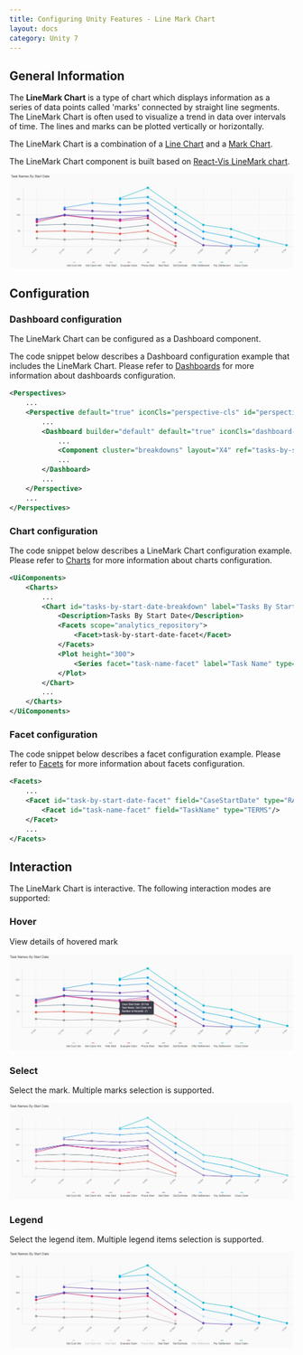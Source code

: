 ```yaml
---
title: Configuring Unity Features - Line Mark Chart
layout: docs
category: Unity 7
---
```


## General Information

The **LineMark Chart** is a type of chart which displays information as a series of data points called 'marks' connected by straight line segments. The LineMark Chart is often used to visualize a trend in data over intervals of time. The lines and marks can be plotted vertically or horizontally.

The LineMark Chart is a combination of a [Line Chart](features-line-chart.md) and a [Mark Chart](features-mark-chart.md).

The LineMark Chart component is built based on [React-Vis LineMark chart](https://uber.github.io/react-vis/documentation/series-reference/line-mark-series).

![LineMark Chart Vertical](images/linemark-chart-vertical.jpg) 

## Configuration

### Dashboard configuration

The LineMark Chart can be configured as a Dashboard component.

The code snippet below describes a Dashboard configuration example that includes the LineMark Chart. Please refer to [Dashboards](../feature-dashboard.md) for more information about dashboards configuration.

```xml
<Perspectives>
    ...
    <Perspective default="true" iconCls="perspective-cls" id="perspectiveId" title="perspectiveTitle">
        ...
        <Dashboard builder="default" default="true" iconCls="dashboard-cls" id="dashboardId" lazy="true" title="dashboardTitle" tooltip="dashboardTooltip">
            ...
            <Component cluster="breakdowns" layout="X4" ref="tasks-by-start-date-breakdown" type="chart"/>
            ...	
        </Dashboard>
        ...
    </Perspective>
    ...
</Perspectives>
```

### Chart configuration

The code snippet below describes a LineMark Chart configuration example. Please refer to [Charts](features-charts.md) for more information about charts configuration.

```xml
<UiComponents>
    <Charts>
        ...
        <Chart id="tasks-by-start-date-breakdown" label="Tasks By Start Date" type="vComposite">
            <Description>Tasks By Start Date</Description>
            <Facets scope="analytics_repository">
                <Facet>task-by-start-date-facet</Facet>
            </Facets>
            <Plot height="300">
                <Series facet="task-name-facet" label="Task Name" type="lineMark" stack="true" cluster="task-name-facet"/>
            </Plot>
        </Chart>
        ...
    </Charts>
</UiComponents>
```

### Facet configuration
    
The code snippet below describes a facet configuration example. Please refer to [Facets](../facets/features-facet.md) for more information about facets configuration.    

```xml
<Facets>
    ...
    <Facet id="task-by-start-date-facet" field="CaseStartDate" type="RANGE" gap="7d">
        <Facet id="task-name-facet" field="TaskName" type="TERMS"/>
    </Facet>
    ...
</Facets>
```

## Interaction

The LineMark Chart is interactive. The following interaction modes are supported:

### Hover

View details of hovered mark

![LineMark Chart Hint](images/linemark-chart-hint.jpg)

### Select

Select the mark. Multiple marks selection is supported.

![LineMark Chart Select](images/linemark-chart-selection.jpg)

### Legend

Select the legend item. Multiple legend items selection is supported.

![LineMark Chart Legend Select](images/linemark-chart-legend.jpg)
